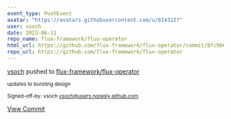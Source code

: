 ```yaml
---
event_type: PushEvent
avatar: "https://avatars.githubusercontent.com/u/814322?"
user: vsoch
date: 2023-06-11
repo_name: flux-framework/flux-operator
html_url: https://github.com/flux-framework/flux-operator/commit/8fc96631c364ef3898ecf50b50f42e1db1dca4ad
repo_url: https://github.com/flux-framework/flux-operator
---
```


<a href='https://github.com/vsoch' target='_blank'>vsoch</a> pushed to <a href='https://github.com/flux-framework/flux-operator' target='_blank'>flux-framework/flux-operator</a>

<small>updates to bursting design

Signed-off-by: vsoch <vsoch@users.noreply.github.com></small>

<a href='https://github.com/flux-framework/flux-operator/commit/8fc96631c364ef3898ecf50b50f42e1db1dca4ad' target='_blank'>View Commit</a>